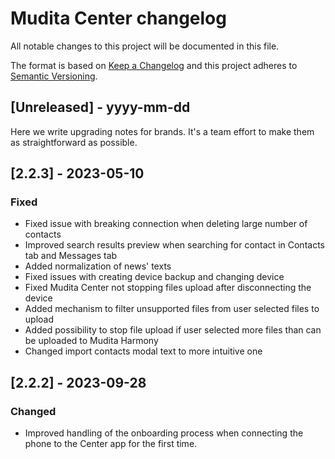 # Mudita Center changelog

All notable changes to this project will be documented in this file.

The format is based on [Keep a Changelog](http://keepachangelog.com/)
and this project adheres to [Semantic Versioning](http://semver.org/).

## [Unreleased] - yyyy-mm-dd

Here we write upgrading notes for brands. It's a team effort to make them as
straightforward as possible.

## [2.2.3] - 2023-05-10

### Fixed

- Fixed issue with breaking connection when deleting large number of contacts
- Improved search results preview when searching for contact in Contacts tab and Messages tab
- Added normalization of news' texts
- Fixed issues with creating device backup and changing device
- Fixed Mudita Center not stopping files upload after disconnecting the device
- Added mechanism to filter unsupported files from user selected files to upload
- Added possibility to stop file upload if user selected more files than can be uploaded to Mudita Harmony
- Changed import contacts modal text to more intuitive one

## [2.2.2] - 2023-09-28

### Changed

- Improved handling of the onboarding process when connecting the phone to the Center app for the first time.
